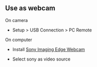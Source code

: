 ## Use as webcam

On camera

- Setup > USB Connection > PC Remote

On computer

- Install [Sony Imaging Edge Webcam](https://support.d-imaging.sony.co.jp/app/webcam/en/download/)

- Select sony as video source
